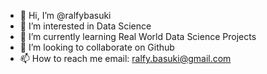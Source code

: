 - 👋 Hi, I’m @ralfybasuki
- 👀 I’m interested in Data Science
- 🌱 I’m currently learning Real World Data Science Projects
- 💞️ I’m looking to collaborate on Github
- 📫 How to reach me email: ralfy.basuki@gmail.com

<!---
ralfybasuki/ralfybasuki is a ✨ special ✨ repository because its `README.md` (this file) appears on your GitHub profile.
You can click the Preview link to take a look at your changes.
--->
